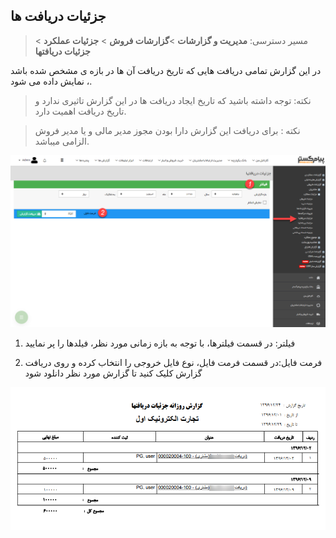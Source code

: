 ﻿## جزئیات دریافت ها

> مسیر دسترسی: **مدیریت و گزارشات** >**گزارشات فروش** > **جزئیات عملکرد** > **جزئیات دریافتها**

در این گزارش تمامی دریافت هایی که تاریخ دریافت آن ها در بازه ی مشخص شده باشد ، نمایش داده می شود.

> نکته: توجه داشته باشید که تاریخ ایجاد دریافت ها در این گزارش تاثیری ندارد و تاریخ دریافت اهمیت دارد.

> نکته : برای دریافت این گزارش دارا بودن مجوز مدیر مالی و یا مدیر فروش الزامی میباشد.

![](RecieveDetails1.png)

1)  فیلتر:  در قسمت فیلترها، با توجه به بازه زمانی مورد نظر، فیلدها را پر نمایید

2) فرمت فایل:در قسمت فرمت فایل، نوع فایل خروجی را انتخاب کرده و روی دریافت گزارش کلیک کنید تا گزارش مورد نظر دانلود شود

![](RecieveDetails2.png)


